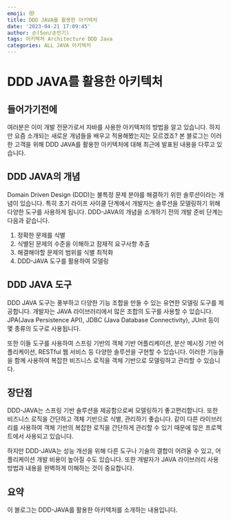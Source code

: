 ```yaml
---
emoji: 😻
title: DDD JAVA를 활용한 아키텍처
date: '2023-04-21 17:09:45'
author: 손(Son/손민기)
tags: 아키텍처 Architecture DDD Java
categories: ALL JAVA 아키텍처
---
```

# DDD JAVA를 활용한 아키텍처

## 들어가기전에
여러분은 이미 개발 전문가로서 자바를 사용한 아키텍처의 방법을 알고 있습니다. 하지만 요즘 소개되는 새로운 개념들을 배우고 적용해봤는지는 모르겠죠? 본 블로그는 이러한 고객을 위해 DDD JAVA를 활용한 아키텍처에 대해 최근에 발표된 내용을 다루고 있습니다.

## DDD JAVA의 개념
Domain Driven Design (DDD)는 불특정 문제 분야를 해결하기 위한 솔루션이라는 개념이 있습니다. 특히 초기 라이프 사이클 단계에서 개발자는 솔루션을 모델링하기 위해 다양한 도구를 사용하게 됩니다. DDD-JAVA의 개념을 소개하기 전의 개발 준비 단계는 다음과 같습니다.

1. 정확한 문제를 식별
2. 식별된 문제의 수준을 이해하고 잠재적 요구사항 추출 
3. 해결해야할 문제의 범위를 식별 최적화
4. DDD-JAVA 도구를 활용하여 모델링

## DDD JAVA 도구
DDD JAVA 도구는 풍부하고 다양한 기능 조합을 만들 수 있는 유연한 모델링 도구를 제공합니다. 개발자는 JAVA 라이브러리에서 많은 조합의 도구를 사용할 수 있습니다. JPA(Java Persistence API), JDBC (Java Database Connectivity), JUnit 등이 몇 종류의 도구로 사용됩니다. 

또한 이들 도구를 사용하여 스프링 기반의 객체 기반 어플리케이션, 분산 메시징 기반 어플리케이션, RESTful 웹 서비스 등 다양한 솔루션을 구현할 수 있습니다. 이러한 기능들을 함께 사용하여 복잡한 비즈니스 로직을 객체 기반으로 모델링하고 관리할 수 있습니다.

## 장단점
DDD-JAVA는 스프링 기반 솔루션을 제공함으로써 모델링하기 좋고편리합니다. 또한 비즈니스 로직을 간단하고 객체 기반으로 식별, 관리하기 좋습니다. 같이 다른 라이브러리를 사용하여 객체 기반의 복잡한 로직을 간단하게 관리할 수 있기 때문에 많은 프로젝트에서 사용되고 있습니다.

하지만 DDD-JAVA는 성능 개선을 위해 다른 도구나 기술의 결합이 어려울 수 있고, 어플리케이션 개발 비용이 높아질 수도 있습니다. 또한 개발자가 JAVA 라이브러리 사용 방법과 내용을 완벽하게 이해하는 것이 중요합니다.

## 요약
이 블로그는 DDD-JAVA를 활용한 아키텍처를 소개하는 내용입니다.